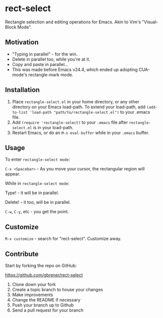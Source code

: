 rect-select
===========

Rectangle selection and editing operations for Emacs. Akin to Vim's "Visual-Block Mode".

## Motivation
* "Typing in parallel" - for the win.
* Delete in parallel too, while you're at it.
* Copy and paste in parallel...
* This was made before Emacs v24.4, which ended up adopting CUA-mode's rectangle-mark mode.

## Installation
1. Place `rectangle-select.el` in your home directory, or any other directory on your Emacs load-path. To extend your load-path, add `(add-to-list 'load-path "path/to/rectangle-select.el")` to your .emacs file.
1. Add `(require 'rectangle-select)` to your `.emacs` file after `rectangle-select.el` is in your load-path.
1. Restart Emacs, or do an `M-x eval-buffer` while in your `.emacs` buffer.

## Usage
To enter `rectangle-select mode`:

`C-x <Spacebar>` - As you move your cursor, the rectangular region will appear.

While in `rectangle-select mode`:

Type! - it will be in parallel.

Delete! - it too, will be in parallel.

`C-w`, `C-y`, etc - you get the point.

## Customize
`M-x customize` - search for "rect-select". Customize away.

## Contribute
Start by forking the repo on GitHub:

https://github.com/gbrener/rect-select

1. Clone down your fork
1. Create a topic branch to house your changes
1. Make improvements
1. Change the README if necessary
1. Push your branch up to Github
1. Send a pull request for your branch
